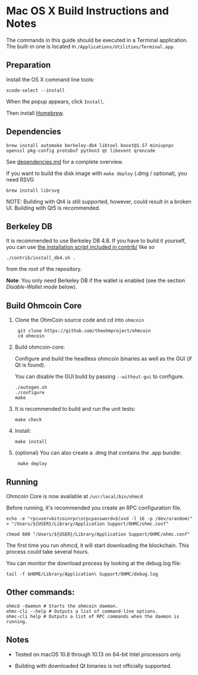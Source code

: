 Mac OS X Build Instructions and Notes
====================================
The commands in this guide should be executed in a Terminal application.
The built-in one is located in `/Applications/Utilities/Terminal.app`.

Preparation
-----------
Install the OS X command line tools:

`xcode-select --install`

When the popup appears, click `Install`.

Then install [Homebrew](https://brew.sh).

Dependencies
----------------------

    brew install automake berkeley-db4 libtool boost@1.57 miniupnpc openssl pkg-config protobuf python3 qt libevent qrencode

See [dependencies.md](dependencies.md) for a complete overview.

If you want to build the disk image with `make deploy` (.dmg / optional), you need RSVG

    brew install librsvg

NOTE: Building with Qt4 is still supported, however, could result in a broken UI. Building with Qt5 is recommended.

Berkeley DB
-----------
It is recommended to use Berkeley DB 4.8. If you have to build it yourself,
you can use [the installation script included in contrib/](/contrib/install_db4.sh)
like so

```shell
./contrib/install_db4.sh .
```

from the root of the repository.

**Note**: You only need Berkeley DB if the wallet is enabled (see the section *Disable-Wallet mode* below).

Build Ohmcoin Core
------------------------

1. Clone the OhmCoin source code and cd into `ohmcoin`

        git clone https://github.com/theohmproject/ohmcoin
        cd ohmcoin

2.  Build ohmcoin-core:

    Configure and build the headless ohmcoin binaries as well as the GUI (if Qt is found).

    You can disable the GUI build by passing `--without-gui` to configure.

        ./autogen.sh
        ./configure
        make

3.  It is recommended to build and run the unit tests:

        make check
        
4.  Install:

        make install
        
5. (optional) You can also create a .dmg that contains the .app bundle:

        make deploy

Running
-------

Ohmcoin Core is now available at `/usr/local/bin/ohmcd`

Before running, it's recommended you create an RPC configuration file.

    echo -e "rpcuser=bitcoinrpc\nrpcpassword=$(xxd -l 16 -p /dev/urandom)" > "/Users/${USER}/Library/Application Support/OHMC/ohmc.conf"

    chmod 600 "/Users/${USER}/Library/Application Support/OHMC/ohmc.conf"

The first time you run ohmcd, it will start downloading the blockchain. This process could take several hours.

You can monitor the download process by looking at the debug.log file:

    tail -f $HOME/Library/Application\ Support/OHMC/debug.log

Other commands:
-------

    ohmcd -daemon # Starts the ohmcoin daemon.
    ohmc-cli --help # Outputs a list of command-line options.
    ohmc-cli help # Outputs a list of RPC commands when the daemon is running.

Notes
-----

* Tested on macOS 10.8 through 10.13 on 64-bit Intel processors only.

* Building with downloaded Qt binaries is not officially supported.
